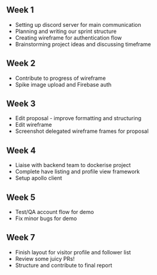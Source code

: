 ## Week 1 
- Setting up discord server for main communication
- Planning and writing our sprint structure
- Creating wireframe for authentication flow
- Brainstorming project ideas and discussing timeframe

## Week 2
- Contribute to progress of wireframe 
- Spike image upload and Firebase auth

## Week 3
- Edit proposal - improve formatting and structuring
- Edit wireframe 
- Screenshot delegated wireframe frames for proposal

## Week 4
- Liaise with backend team to dockerise project
- Complete have listing and profile view framework
- Setup apollo client

## Week 5
- Test/QA account flow for demo
- Fix minor bugs for demo

## Week 7
- Finish layout for visitor profile and follower list
- Review some juicy PRs!
- Structure and contribute to final report
